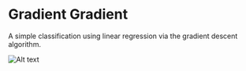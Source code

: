 # Gradient Gradient

A simple classification using linear regression via the gradient descent algorithm. 

![Alt text](/formula/linear_regression.png?raw=true "Derivative of the m and b with respect to the cost function")


